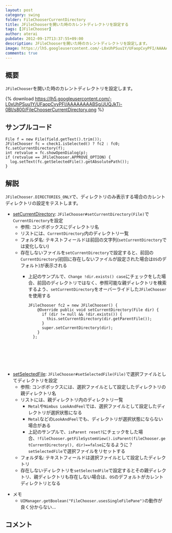 ```yaml
---
layout: post
category: swing
folder: FileChooserCurrentDirectory
title: JFileChooserを開いた時のカレントディレクトリを設定する
tags: [JFileChooser]
author: aterai
pubdate: 2012-09-17T13:37:55+09:00
description: JFileChooserを開いた時のカレントディレクトリを設定します。
image: https://lh5.googleusercontent.com/-L0xUhPSuu1Y/UFaopCvyPFI/AAAAAAAABSg/JUQJkTi-0BI/s800/FileChooserCurrentDirectory.png
comments: true
---
```

## 概要
`JFileChooser`を開いた時のカレントディレクトリを設定します。

{% download https://lh5.googleusercontent.com/-L0xUhPSuu1Y/UFaopCvyPFI/AAAAAAAABSg/JUQJkTi-0BI/s800/FileChooserCurrentDirectory.png %}

## サンプルコード
<pre class="prettyprint"><code>File f = new File(field.getText().trim());
JFileChooser fc = check1.isSelected() ? fc2 : fc0;
fc.setCurrentDirectory(f);
int retvalue = fc.showOpenDialog(p);
if (retvalue == JFileChooser.APPROVE_OPTION) {
  log.setText(fc.getSelectedFile().getAbsolutePath());
}
</code></pre>

## 解説
`JFileChooser.DIRECTORIES_ONLY`で、ディレクトリのみ表示する場合のカレントディレクトリの設定をテストします。

- [setCurrentDirectory](http://docs.oracle.com/javase/jp/6/api/javax/swing/JFileChooser.html#setCurrentDirectory%28java.io.File%29): `JFileChooser#setCurrentDirectory(File)`で`CurrentDirectory`を設定
    - 参照: コンボボックスにディレクトリ名
    - リストには、`CurrentDirectory`内のディレクトリ一覧
    - フォルダ名: テキストフィールドは前回の文字列(`setCurrentDirectory`では変化しない)
    - 存在しないファイルを`setCurrentDirectory`で設定すると、前回の`CurrentDirectory`(初回に存在しないファイルが設定された場合は`OS`のデフォルト)が表示される
        - 上記のサンプルで、`Change !dir.exists() case`にチェックをした場合、前回のディレクトリではなく、参照可能な親ディレクトリを検索するよう、`setCurrentDirectory`をオーバーライドした`JFileChooser`を使用する
            
            <pre class="prettyprint"><code>JFileChooser fc2 = new JFileChooser() {
              @Override public void setCurrentDirectory(File dir) {
                if (dir != null &amp;&amp; !dir.exists()) {
                  this.setCurrentDirectory(dir.getParentFile());
                }
                super.setCurrentDirectory(dir);
              }
            };
</code></pre>
- [setSelectedFile](http://docs.oracle.com/javase/jp/6/api/javax/swing/JFileChooser.html#setSelectedFile%28java.io.File%29): `JFileChooser#setSelectedFile(File)`で選択ファイルとしてディレクトリを設定
    - 参照: コンボボックスには、選択ファイルとして設定したディレクトリの親ディレクトリ名
    - リストには、親ディレクトリ内のディレクトリ一覧
        - `Metal`や`Nimbus LookAndFeel`では、選択ファイルとして設定したディレクトリが選択状態になる
        - `Metal`などの`LookAndFeel`でも、ディレクトリが選択状態にならない場合がある
        - 上記のサンプルで、`isParent reset?`にチェックをした場合、`!fileChooser.getFileSystemView().isParent(fileChooser.getCurrentDirectory(), dir)==false`になるように？`setSelectedFile`で選択ファイルをリセットする
    - フォルダ名: テキストフィールドは選択ファイルとして設定したディレクトリ
    - 存在しないディレクトリを`setSelectedFile`で設定するとその親ディレクトリ、親ディレクトリも存在しない場合は、`OS`のデフォルトがカレントディレクトリとなる

<!-- dummy comment line for breaking list -->

- メモ
    - `UIManager.getBoolean("FileChooser.usesSingleFilePane")`の動作が良く分からない...

<!-- dummy comment line for breaking list -->

## コメント
